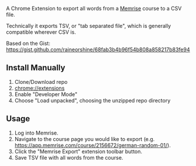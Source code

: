A Chrome Extension to export all words from a [Memrise](https://memrise.com) course to a CSV file.

Technically it exports TSV, or "tab separated file", which is generally compatible wherever CSV is.

Based on the Gist: https://gist.github.com/raineorshine/68fab3b4b96f54b808a858217b83fe94

## Install Manually

1. Clone/Download repo
2. [chrome://extensions](chrome://extensions)
3. Enable "Developer Mode"
4. Choose "Load unpacked", choosing the unzipped repo directory

## Usage

1. Log into Memrise.
2. Navigate to the course page you would like to export (e.g. https://app.memrise.com/course/2156672/german-random-01/).
3. Click the "Memrise Export" extension toolbar button.
4. Save TSV file with all words from the course.
